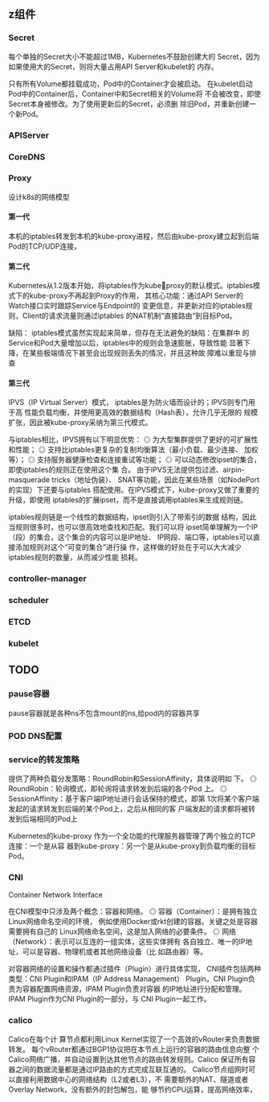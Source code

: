 
## z组件

### Secret

每个单独的Secret大小不能超过1MB，Kubernetes不鼓励创建大的
Secret，因为如果使用大的Secret，则将大量占用API Server和kubelet的
内存。

只有所有Volume都挂载成功，Pod中的Container才会被启动。
在kubelet启动Pod中的Container后，Container中和Secret相关的Volume将
不会被改变，即使Secret本身被修改。为了使用更新后的Secret，必须删
除旧Pod，并重新创建一个新Pod。

### APIServer

### CoreDNS

### Proxy

设计k8s的网络模型

#### 第一代

本机的iptables转发到本机的kube-proxy进程，然后由kube-proxy建立起到后端Pod的TCP/UDP连接，

#### 第二代

Kubernetes从1.2版本开始，将iptables作为kubeproxy的默认模式。iptables模式下的kube-proxy不再起到Proxy的作用，
其核心功能：通过API Server的Watch接口实时跟踪Service与Endpoint的
变更信息，并更新对应的iptables规则，Client的请求流量则通过iptables
的NAT机制“直接路由”到目标Pod。

缺陷：
iptables模式虽然实现起来简单，但存在无法避免的缺陷：在集群中
的Service和Pod大量增加以后，iptables中的规则会急速膨胀，导致性能
显著下降，在某些极端情况下甚至会出现规则丢失的情况，并且这种故
障难以重现与排查

#### 第三代

IPVS（IP Virtual Server）模式，
iptables是为防火墙而设计的；IPVS则专门用于高
性能负载均衡，并使用更高效的数据结构（Hash表），允许几乎无限的
规模扩张，因此被kube-proxy采纳为第三代模式。

与iptables相比，IPVS拥有以下明显优势：
◎ 为大型集群提供了更好的可扩展性和性能；
◎ 支持比iptables更复杂的复制均衡算法（最小负载、最少连接、
加权等）；
◎ 支持服务器健康检查和连接重试等功能；
◎ 可以动态修改ipset的集合，即使iptables的规则正在使用这个集
合。
由于IPVS无法提供包过滤、airpin-masquerade tricks（地址伪装）、
SNAT等功能，因此在某些场景（如NodePort的实现）下还要与iptables
搭配使用。在IPVS模式下，kube-proxy又做了重要的升级，即使用
iptables的扩展ipset，而不是直接调用iptables来生成规则链。

iptables规则链是一个线性的数据结构，ipset则引入了带索引的数据
结构，因此当规则很多时，也可以很高效地查找和匹配。我们可以将
ipset简单理解为一个IP（段）的集合，这个集合的内容可以是IP地址、
IP网段、端口等，iptables可以直接添加规则对这个“可变的集合”进行操
作，这样做的好处在于可以大大减少iptables规则的数量，从而减少性能
损耗。

### controller-manager

### scheduler

### ETCD

### kubelet

## TODO

### pause容器

pause容器就是各种ns不包含mount的ns,给pod内的容器共享

### POD DNS配置

### service的转发策略

提供了两种负载分发策略：RoundRobin和SessionAffinity，具体说明如
下。
◎ RoundRobin：轮询模式，即轮询将请求转发到后端的各个Pod
上。
◎ SessionAffinity：基于客户端IP地址进行会话保持的模式，即第
1次将某个客户端发起的请求转发到后端的某个Pod上，之后从相同的客
户端发起的请求都将被转发到后端相同的Pod上

Kubernetes的kube-proxy
作为一个全功能的代理服务器管理了两个独立的TCP连接：一个是从容
器到kube-proxy：另一个是从kube-proxy到负载均衡的目标Pod。

### CNI

Container Network Interface

在CNI模型中只涉及两个概念：容器和网络。
◎ 容器（Container）：是拥有独立Linux网络命名空间的环境，
例如使用Docker或rkt创建的容器。关键之处是容器需要拥有自己的
Linux网络命名空间，这是加入网络的必要条件。
◎ 网络（Network）：表示可以互连的一组实体，这些实体拥有
各自独立、唯一的IP地址，可以是容器、物理机或者其他网络设备（比
如路由器）等。

对容器网络的设置和操作都通过插件（Plugin）进行具体实现，
CNI插件包括两种类型：CNI Plugin和IPAM（IP Address Management）
Plugin。CNI Plugin负责为容器配置网络资源，IPAM Plugin负责对容器
的IP地址进行分配和管理。IPAM Plugin作为CNI Plugin的一部分，与
CNI Plugin一起工作。

### calico

Calico在每个计
算节点都利用Linux Kernel实现了一个高效的vRouter来负责数据转发。
每个vRouter都通过BGP1协议把在本节点上运行的容器的路由信息向整
个Calico网络广播，并自动设置到达其他节点的路由转发规则。Calico
保证所有容器之间的数据流量都是通过IP路由的方式完成互联互通的。
Calico节点组网时可以直接利用数据中心的网络结构（L2或者L3），不
需要额外的NAT、隧道或者Overlay Network，没有额外的封包解包，能
够节约CPU运算，提高网络效率，
